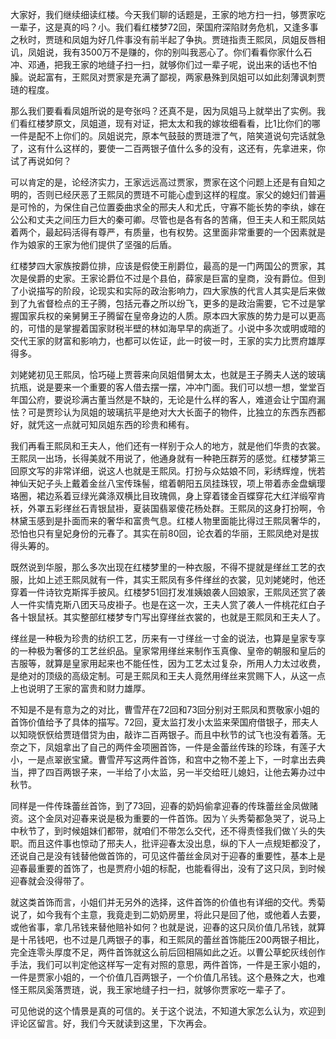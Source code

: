 
大家好，我们继续细读红楼。今天我们聊的话题是，王家的地方扫一扫，够贾家吃一辈子，这是真的吗？小。我们看红楼梦72回，荣国府深陷财务危机，又逢多事之秋时，贾琏和凤姐为好几件事没有前半起了争执。贾琏指责王熙凤，凤姐反唇相讥，凤姐说，我有3500万不是赚的，你的别叫我恶心了。你们看看你家什么石冲、邓通，把我王家的地缝子扫一扫，就够你们过一辈子呢，说出来的话也不怕臊。说起富有，王熙凤对贾家是充满了鄙视，两家悬殊到凤姐可以如此刻薄讽刺贾琏的程度。

那么我们要看看凤姐所说的是夸张吗？还真不是，因为凤姐马上就举出了实例。我们看红楼梦原文，凤姐道，现有对证，把太太和我的嫁妆细看看，比1比你们的哪一件是配不上你们的。凤姐说完，原本气鼓鼓的贾琏泄了气，陪笑道说句完话就急了，这有什么这样的，要使一二百两银子值什么多的没有，这还有，先拿进来，你试了再说如何？

可以肯定的是，论经济实力，王家远远高过贾家，贾家在这个问题上还是有自知之明的，否则已经厌恶了王熙凤的贾琏不可能心虚到这样的程度。家父的媳妇们普遍是可怜的，为保住自己位置委曲求全的邢夫人和尤氏，守寡不能长势的李纨，嫁在公公和丈夫之间压力巨大的秦可卿。尽管也是各有各的苦痛，但王夫人和王熙凤姑着两个，最起码活得有尊严，有质量，也有权势。这里面非常重要的一个因素就是作为娘家的王家为他们提供了坚强的后盾。

红楼梦四大家族按爵位排，应该是假使王削爵位，最高的是一门两国公的贾家，其次是侯爵的史家。王家论爵位不过是个县伯，薛家是巨富的皇商，没有爵位。但到了小说描写的阶段，论现实和实际的政治影响力，四大家族的代言人其实是后来做到了九省督检点的王子腾，包括元春之所以纷飞，更多的是政治需要，它不过是掌握国家兵权的亲舅舅王子腾留在皇帝身边的人质。原本四大家族的势力是可以更高的，可惜的是掌握着国家财税半壁的林如海早早的病逝了。小说中多次或明或暗的交代王家的财富和影响力，也都可以佐证，此一时彼一时，王家的实力比贾府雄厚得多。

刘姥姥初见王熙凤，恰巧碰上贾蓉来向凤姐借舅太太，也就是王子腾夫人送的玻璃抗瓶，说是要来一个重要的客人借去摆一摆，冲冲门面。我们可以想一想，堂堂百年国公府，要说珍满古董当然是不缺的，无论是什么样的客人，难道会让宁国府漏怯？可是贾珍认为凤姐的玻璃抗平是绝对大大长面子的物件，比独立的东西东西都好，就凭这一点就可知凤姐东西的珍贵和稀有。

我们再看王熙凤和王夫人，他们还有一样别于众人的地方，就是他们华贵的衣裳。王熙凤一出场，长得美就不用说了，他通身就有一种艳压群芳的感觉。红楼梦第三回原文写的非常详细，说这人也就是王熙凤。打扮与众姑娘不同，彩绣辉煌，恍若神仙天妃子头上戴着金丝八宝传珠髻，绾着朝阳五凤挂珠钗，项上带着赤金盘螭璎珞圈，裙边系着豆绿光龚涤双横比目玫瑰佩，身上穿着镂金百蝶穿花大红洋缎窄肯袄，外罩五彩缂丝石青银鼠褂，夏装国翡翠傻花杨处群。王熙凤的这身打扮啊，令林黛玉感到是扑面而来的奢华和富贵气息。红楼人物里面能比得过王熙凤奢华的，恐怕也只有皇妃身份的元春了。其实在前80回，论衣着的华丽，王熙凤绝对是拔得头筹的。

既然说到华服，那么多次出现在红楼梦里的一种衣服，不得不提就是缂丝工艺的衣服，比如上述王熙凤就有一件，其实王熙凤有多件缂丝的衣裳，见刘姥姥时，他还穿着一件诗钦克斯挥手披风。红楼梦51回打发准姨娘袭人回娘家，王熙凤还赏了袭人一件实情克斯八团天马皮褂子。也是在这一次，王夫人赏了袭人一件桃花红白子各十银鼠袄。其实整部红楼梦专门写出穿缂丝衣裳的，也就是王熙凤和王夫人了。

缂丝是一种极为珍贵的纺织工艺，历来有一寸缂丝一寸金的说法，也算是皇家专享的一种极为奢侈的工艺丝织品。皇家常用缂丝来制作玉真像、皇帝的朝服和皇后的吉服等，就算是皇家用起来也不能任性，因为工艺太过复杂，所用人力太过收费，是绝对的顶级的高级定制。可是王熙凤和王夫人竟然用缂丝来赏赐下人，从这一点上也说明了王家的富贵和财力雄厚。

不知是不是有意为之的对比，曹雪芹在72回和73回分别对王熙凤和贾敬家小姐的首饰价值给予了具体的描写。72回，夏太监打发小太监来荣国府借银子，邢夫人以知晓恹恹给贾琏借贷为由，敲诈二百两银子。而且中秋节的试飞也没有着落。无奈之下，凤姐拿出了自己的两件金项圈首饰，一件是金蕾丝传珠的珍珠，有莲子大小，一是点翠嵌宝黛。曹雪芹写这两件首饰，和宫中之物不差上下，一时拿出去典当，押了四百两银子来，一半给了小太监，另一半交给旺儿媳妇，让他去筹办过中秋节。

同样是一件传珠蕾丝首饰，到了73回，迎春的奶妈偷拿迎春的传珠蕾丝金凤做赌资。这个金凤对迎春来说是极为重要的一件首饰。因为丫头秀菊都急哭了，说马上中秋节了，到时候姐妹们都带，就咱们不带怎么交代，还不得责怪我们做丫头的失职。而且这件事也惊动了邢夫人，批评迎春太没出息，纵的下人一点规矩都没了，还说自己是没有钱替他做首饰的，可见这件蕾丝金凤对于迎春的重要性，基本上是迎春最重要的首饰了，也是贾府小姐的标配，也能看得出，没有了这只凤，到时候迎春就会没得带了。

就这类首饰而言，小姐们并无另外的选择，这件首饰的价值也有详细的交代。秀菊说了，如今我有个主意，我竟走到二奶奶房里，将此只是回了他，或他着人去要，或他省事，拿几吊钱来替他赔补如何？也就是说，迎春的这只凤价值几吊钱，就算是十吊钱吧，也不过是几两银子的事，和王熙凤的蕾丝首饰能压200两银子相比，完全连零头厚度不足，两件首饰就这么前后回相隔如此之近。以曹公草蛇灰线创作手法，我们可以判定他这样写一定有对照的意思，两件首饰，一件是王家小姐的，一件是贾家小姐的，一个价值几百两银子，一个价值几吊钱。这个悬殊之大，也难怪王熙凤奚落贾琏，说，我王家地缝子扫一扫，就够你贾家吃一辈子了。

可见他说的这个情景是真的可信的。关于这个说法，不知道大家怎么认为，欢迎到评论区留言。好，我们今天就读到这里，下次再会。


